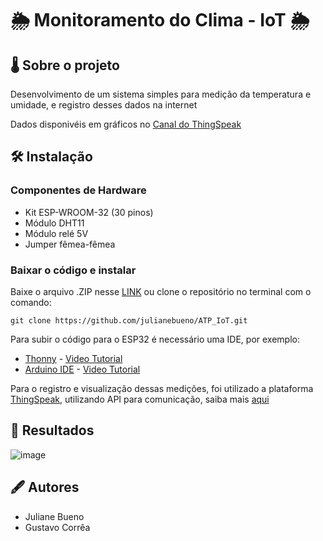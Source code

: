 # 🌦️ Monitoramento do Clima - IoT 🌦️

## 🌡️ Sobre o projeto

Desenvolvimento de um sistema simples para medição da temperatura e umidade, e registro desses dados na internet

Dados disponivéis em gráficos no [Canal do ThingSpeak](https://thingspeak.com/channels/2112314)

## 🛠️ Instalação

### Componentes de Hardware

- Kit ESP-WROOM-32 (30 pinos)
- Módulo DHT11 
- Módulo relé 5V
- Jumper fêmea-fêmea

### Baixar o código e instalar

Baixe o arquivo .ZIP nesse [LINK](https://github.com/julianebueno/ATP_IoT/archive/refs/heads/main.zip) ou clone o repositório no terminal com o comando:
```
git clone https://github.com/julianebueno/ATP_IoT.git
```

Para subir o código para o ESP32 é necessário uma IDE, por exemplo:

- [Thonny](https://thonny.org/) - [Video Tutorial](https://youtu.be/rP4E5IyB_E0?si=c-doIxNNoLjkStF5)
- [Arduino IDE](https://www.arduino.cc/en/software) - [Video Tutorial](https://youtu.be/ROkhP5oWRUU?si=F_shnHbgeST7D1iR)

Para o registro e visualização dessas medições, foi utilizado a plataforma [ThingSpeak](https://thingspeak.com/), utilizando API para comunicação, saiba mais [aqui](https://thingspeak.com/pages/learn_more)

## 🚀 Resultados

![image](https://github.com/julianebueno/ATP_IoT/assets/101444020/26449452-b5a7-471d-8994-08812189697d)

## 🖋️ Autores

- Juliane Bueno 
- Gustavo Corrêa
